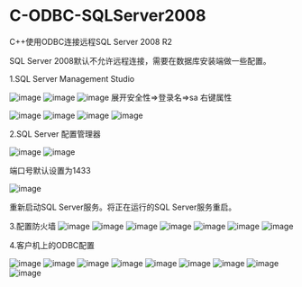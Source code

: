 # C-ODBC-SQLServer2008
C++使用ODBC连接远程SQL Server 2008 R2

SQL Server 2008默认不允许远程连接，需要在数据库安装端做一些配置。

1.SQL Server Management Studio

![image](https://github.com/LchenXidian/C-ODBC-SQLServer2008/blob/master/images/1.png)
![image](https://github.com/LchenXidian/C-ODBC-SQLServer2008/blob/master/images/2.png)
![image](https://github.com/LchenXidian/C-ODBC-SQLServer2008/blob/master/images/3.png)
展开安全性=>登录名=>sa 右键属性

![image](https://github.com/LchenXidian/C-ODBC-SQLServer2008/blob/master/images/4.png)
![image](https://github.com/LchenXidian/C-ODBC-SQLServer2008/blob/master/images/5.png)
![image](https://github.com/LchenXidian/C-ODBC-SQLServer2008/blob/master/images/6.png)
![image](https://github.com/LchenXidian/C-ODBC-SQLServer2008/blob/master/images/7.png)

2.SQL Server 配置管理器

![image](https://github.com/LchenXidian/C-ODBC-SQLServer2008/blob/master/images/8.png)
![image](https://github.com/LchenXidian/C-ODBC-SQLServer2008/blob/master/images/9.png)

端口号默认设置为1433

![image](https://github.com/LchenXidian/C-ODBC-SQLServer2008/blob/master/images/10.png)

重新启动SQL Server服务。将正在运行的SQL Server服务重启。

3.配置防火墙
![image](https://github.com/LchenXidian/C-ODBC-SQLServer2008/blob/master/images/11.png)
![image](https://github.com/LchenXidian/C-ODBC-SQLServer2008/blob/master/images/12.png)
![image](https://github.com/LchenXidian/C-ODBC-SQLServer2008/blob/master/images/13.png)
![image](https://github.com/LchenXidian/C-ODBC-SQLServer2008/blob/master/images/14.png)
![image](https://github.com/LchenXidian/C-ODBC-SQLServer2008/blob/master/images/15.png)
![image](https://github.com/LchenXidian/C-ODBC-SQLServer2008/blob/master/images/16.png)
![image](https://github.com/LchenXidian/C-ODBC-SQLServer2008/blob/master/images/17.png)

4.客户机上的ODBC配置

![image](https://github.com/LchenXidian/C-ODBC-SQLServer2008/blob/master/images/18.png)
![image](https://github.com/LchenXidian/C-ODBC-SQLServer2008/blob/master/images/19.png)
![image](https://github.com/LchenXidian/C-ODBC-SQLServer2008/blob/master/images/20.png)
![image](https://github.com/LchenXidian/C-ODBC-SQLServer2008/blob/master/images/21.png)
![image](https://github.com/LchenXidian/C-ODBC-SQLServer2008/blob/master/images/22.png)
![image](https://github.com/LchenXidian/C-ODBC-SQLServer2008/blob/master/images/23.png)
![image](https://github.com/LchenXidian/C-ODBC-SQLServer2008/blob/master/images/24.png)
![image](https://github.com/LchenXidian/C-ODBC-SQLServer2008/blob/master/images/25.png)
![image](https://github.com/LchenXidian/C-ODBC-SQLServer2008/blob/master/images/26.png)


